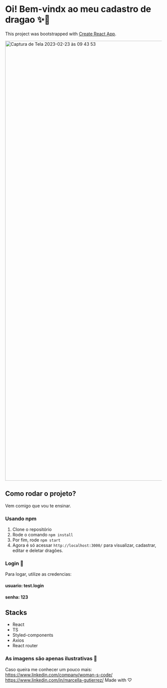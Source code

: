 # Oi! Bem-vindx ao meu cadastro de dragao ✨🐲

This project was bootstrapped with [Create React App](https://github.com/facebook/create-react-app).

<img width="1416" alt="Captura de Tela 2023-02-23 às 09 43 53" src="https://user-images.githubusercontent.com/17888872/220909316-1331d8f6-3f1e-428f-ba45-e1a7f7dbdf2a.png">

## Como rodar o projeto?

Vem comigo que vou te ensinar.

### Usando npm

  1. Clone o repositório
  2. Rode o comando `npm install` 
  3. Por fim, rode `npm start`
  4. Agora é só acessar `http://localhost:3000/` para visualizar, cadastrar, editar e deletar dragões.
  
### Login 🐉

Para logar, utilize as credencias:
#### usuario: test.login
#### senha: 123


## Stacks
  - React
  - TS
  - Styled-components
  - Axios
  - React router

### As imagens são apenas ilustrativas 🐲
  
Caso queira me conhecer um pouco mais: https://www.linkedin.com/company/woman-s-code/ https://www.linkedin.com/in/marcella-gutierrez/ 
Made with ♡
